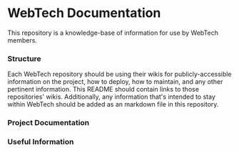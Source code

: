 # WebTech Documentation

This repository is a knowledge-base of information for use by WebTech members.

### Structure

Each WebTech repository should be using their wikis for publicly-accessible information on the project, how to deploy, how to maintain, and any other pertinent information. This README should contain links to those repositories' wikis. Additionally, any information that's intended to stay within WebTech should be added as an markdown file in this repository.

### Project Documentation


### Useful Information
